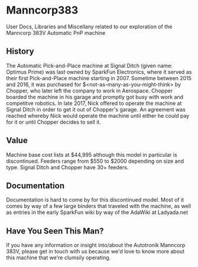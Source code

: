 # Manncorp383
User Docs, Libraries and Miscellany related to our exploration of the Manncorp 383V Automatic PnP machine

## History

The Automatic Pick-and-Place machine at Signal Ditch (given name: Optimus Prime) was last owned by SparkFun Electronics, where it served as their first Pick-and-Place machine starting in 2007. Sometime between 2015 and 2016, it was purchased for $\<not-as-many-as-you-might-think\> by Chopper, who later left the company to work in Aerospace. Chopper boarded the machine in his garage and promptly got busy with work and competitve robotics. In late 2017, Nick offered to operate the machine at Signal Ditch in order to get it out of Chopper's garage. An agreement was reached whereby Nick would operate the machine until either he could pay for it or until Chopper decides to sell it. 

## Value

Machine base cost lists at $44,995 although this model in particular is discontinued. Feeders range from $550 to $2000 depending on size and type. Signal Ditch and Chopper have 30+ feeders.

## Documentation 

Documentation is hard to come by for this discontinued model. Most of it comes by way of a few large binders that traveled with the machine, as well as entries in the early SparkFun wiki by way of the AdaWiki at Ladyada.net

## Have You Seen This Man?

If you have any information or insight into/about the Autotronik Manncorp 383V, please get in touch with us because we'd love to know more about this machine that we're clumsily operating.

